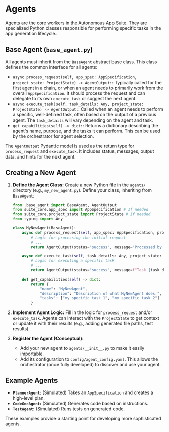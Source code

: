 # Agents

Agents are the core workers in the Autonomous App Suite. They are specialized Python classes responsible for performing specific tasks in the app generation lifecycle.

## Base Agent (`base_agent.py`)

All agents must inherit from the `BaseAgent` abstract base class. This class defines the common interface for all agents:

*   `async process_request(self, app_spec: AppSpecification, project_state: ProjectState) -> AgentOutput:`:
    Typically called for the first agent in a chain, or when an agent needs to primarily work from the overall `AppSpecification`. It should process the request and can delegate to its own `execute_task` or suggest the next agent.
*   `async execute_task(self, task_details: Any, project_state: ProjectState) -> AgentOutput:`:
    Called when an agent needs to perform a specific, well-defined task, often based on the output of a previous agent. The `task_details` will vary depending on the agent and task.
*   `get_capabilities(self) -> dict:`:
    Returns a dictionary describing the agent's name, purpose, and the tasks it can perform. This can be used by the orchestrator for agent selection.

The `AgentOutput` Pydantic model is used as the return type for `process_request` and `execute_task`. It includes status, messages, output data, and hints for the next agent.

## Creating a New Agent

1.  **Define the Agent Class:**
    Create a new Python file in the `agents/` directory (e.g., `my_new_agent.py`).
    Define your class, inheriting from `BaseAgent`:
    ```python
    from .base_agent import BaseAgent, AgentOutput
    from suite_core.app_spec import AppSpecification # If needed
    from suite_core.project_state import ProjectState # If needed
    from typing import Any

    class MyNewAgent(BaseAgent):
        async def process_request(self, app_spec: AppSpecification, project_state: ProjectState) -> AgentOutput:
            # Logic for processing the initial request
            # ...
            return AgentOutput(status="success", message="Processed by MyNewAgent")

        async def execute_task(self, task_details: Any, project_state: ProjectState) -> AgentOutput:
            # Logic for executing a specific task
            # ...
            return AgentOutput(status="success", message=f"Task {task_details} executed by MyNewAgent")

        def get_capabilities(self) -> dict:
            return {
                "name": "MyNewAgent",
                "description": "Description of what MyNewAgent does.",
                "tasks": ["my_specific_task_1", "my_specific_task_2"]
            }
    ```

2.  **Implement Agent Logic:**
    Fill in the logic for `process_request` and/or `execute_task`. Agents can interact with the `ProjectState` to get context or update it with their results (e.g., adding generated file paths, test results).

3.  **Register the Agent (Conceptual):**
    *   Add your new agent to `agents/__init__.py` to make it easily importable.
    *   Add its configuration to `config/agent_config.yaml`. This allows the orchestrator (once fully developed) to discover and use your agent.

## Example Agents

*   **`PlannerAgent`:** (Simulated) Takes an `AppSpecification` and creates a high-level plan.
*   **`CodeGenAgent`:** (Simulated) Generates code based on instructions.
*   **`TestAgent`:** (Simulated) Runs tests on generated code.

These examples provide a starting point for developing more sophisticated agents.
